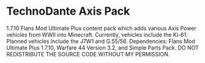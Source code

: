 # TechnoDante Axis Pack
1.7.10 Flans Mod Ultimate Plus content pack which adds various Axis Power vehicles from WWII into Minecraft. Currently, vehicles include the Ki-61. Planned vehicles include the J7W1 and G.55/56. Dependencies: Flans Mod Ultimate Plus 1.7.10, Warfare 44 Version 3.2, and Simple Parts Pack. DO NOT REDISTRIBUTE THE SOURCE CODE WITHOUT MY PERMISSION.
